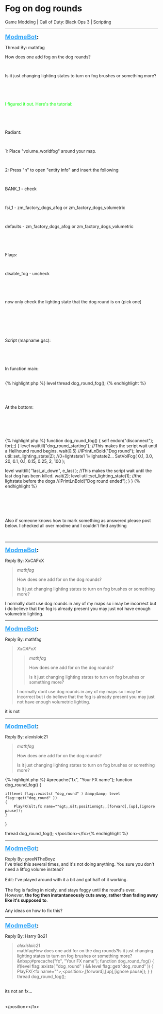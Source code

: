 # Fog on dog rounds
Game Modding | Call of Duty: Black Ops 3 | Scripting

---
<strong style="font-size: 1.4em;"><span style="text-decoration: underline;text-decoration-color: #34a7f9;"><span style="color:#34a7f9;">ModmeBot</span></span>:</strong>

<p>Thread By: mathfag<br /><p style="text-align:left;">How does one add fog on the dog rounds?</p><br /><p style="text-align:left;">Is it just changing lighting states to turn on fog brushes or something more?</p><br /><p style="text-align:left;"></p><br /><p style="text-align:left;"><span style="color:#00ff00;">I figured it out. Here&#39;s the tutorial:</span></p><br /><p style="text-align:left;"></p><br /><p style="text-align:left;">Radiant:</p><br /><p style="text-align:left;">1: Place &quot;volume_worldfog&quot; around your map.</p><br /><p style="text-align:left;">2: Press &quot;n&quot; to open &quot;entity info&quot; and insert the following</p><br /><p style="text-align:left;">BANK_1 - check</p><br /><p style="text-align:left;">fsi_1 - zm_factory_dogs_afog or zm_factory_dogs_volumetric</p><br /><p style="text-align:left;">defaults - zm_factory_dogs_afog or zm_factory_dogs_volumetric</p><br /><p style="text-align:left;"></p><br /><p style="text-align:left;">Flags:</p><br /><p style="text-align:left;">disable_fog - uncheck</p><br /><p style="text-align:left;"></p><br /><p style="text-align:left;">now only check the lighting state that the dog round is on (pick one)</p><br /><p style="text-align:left;"></p><br /> <br /> <br /><p style="text-align:left;">Script (mapname.gsc):</p><br /><p style="text-align:left;"></p><br /><p style="text-align:left;">In function main:</p><br />{% highlight php %}
level thread dog_round_fog();
{% endhighlight %}
<br /><br /><p style="text-align:left;"></p><br /><p style="text-align:left;">At the bottom:</p><br /><p style="text-align:left;"></p><br /><p style="text-align:left;"></p><br />{% highlight php %}
function dog_round_fog()
{
self endon("disconnect");
for(;;)
{
level waittill("dog_round_starting"); //This makes the script wait until a Hellhound round begins.
wait(0.5)
//IPrintLnBold("Dog round");
level util::set_lighting_state(2); //0=lightstate1 1=lighstate2...
SetVolFog( 0.1, 3.0, 20, 0.1, 0.1, 0.15, 0.25, 2, 100 );

level waittill( "last_ai_down", e_last ); //This makes the script wait until the last dog has been killed.
wait(2);
level util::set_lighting_state(1); //the lighstate before the dogs
//IPrintLnBold("Dog round ended");
}
}
{% endhighlight %}
<br /><br /><p style="text-align:left;"></p><br /> <br /> <br /><p style="text-align:left;">Also if someone knows how to mark something as answered please post below. I checked all over modme and I couldn&#39;t find anything</p><br /><p style="text-align:left;"></p></p>

---
<strong style="font-size: 1.4em;"><span style="text-decoration: underline;text-decoration-color: #34a7f9;"><span style="color:#34a7f9;">ModmeBot</span></span>:</strong>

<p>Reply By: XxCAFxX<br /><blockquote><em>mathfag</em><p style="text-align:left;">How does one add for on the dog rounds?</p><p style="text-align:left;">Is it just changing lighting states to turn on fog brushes or something more?</p></blockquote><p style="text-align:left;">I normally dont use dog rounds in any of my maps so i may be incorrect but i do believe that the fog is already present you may just not have enough volumetric lighting. </p></p>

---
<strong style="font-size: 1.4em;"><span style="text-decoration: underline;text-decoration-color: #34a7f9;"><span style="color:#34a7f9;">ModmeBot</span></span>:</strong>

<p>Reply By: mathfag<br /><blockquote><em>XxCAFxX</em><blockquote><em>mathfag</em><p style="text-align:left;">How does one add for on the dog rounds?</p><p style="text-align:left;">Is it just changing lighting states to turn on fog brushes or something more?</p></blockquote><p style="text-align:left;">I normally dont use dog rounds in any of my maps so i may be incorrect but i do believe that the fog is already present you may just not have enough volumetric lighting. </p></blockquote><p style="text-align:left;">it is not</p></p>

---
<strong style="font-size: 1.4em;"><span style="text-decoration: underline;text-decoration-color: #34a7f9;"><span style="color:#34a7f9;">ModmeBot</span></span>:</strong>

<p>Reply By: alexisloic21<br /><blockquote><em>mathfag</em><p style="text-align:left;">How does one add for on the dog rounds?</p><p style="text-align:left;">Is it just changing lighting states to turn on fog brushes or something more?</p></blockquote><p style="text-align:left;"></p>{% highlight php %}
#precache("fx", "Your FX  name");
function dog_round_fog()
{
	
	if(level flag::exists( "dog_round" ) &amp;&amp; level flag::get("dog_round" ))
	{
		PlayFX(&lt;fx name=""&gt;,&lt;position&gt;,[forward],[up],[ignore pause]);
	}
}




thread dog_round_fog();
&lt;/position&gt;&lt;/fx&gt;{% endhighlight %}
</p>

---
<strong style="font-size: 1.4em;"><span style="text-decoration: underline;text-decoration-color: #34a7f9;"><span style="color:#34a7f9;">ModmeBot</span></span>:</strong>

<p>Reply By: greeNTheBoyz<br />I&#39;ve tried this several times, and it&#39;s not doing anything. You sure you don&#39;t need a litfog volume instead?<br /> <br />Edit: I&#39;ve played around with it a bit and got half of it working.<br /> <br />The fog is fading in nicely, and stays foggy until the round&#39;s over.<br />However, <strong>the fog then instantaneously cuts away, rather than fading away like it&#39;s supposed to</strong>.<br /> <br />Any ideas on how to fix this?</p>

---
<strong style="font-size: 1.4em;"><span style="text-decoration: underline;text-decoration-color: #34a7f9;"><span style="color:#34a7f9;">ModmeBot</span></span>:</strong>

<p>Reply By: Harry Bo21<br /><blockquote><em>alexisloic21</em><br />mathfagHow does one add for on the dog rounds?Is it just changing lighting states to turn on fog brushes or something more?&amp;nbsp;#precache(&quot;fx&quot;, &quot;Your FX name&quot;); function dog_round_fog() { if(level flag::exists( &quot;dog_round&quot; ) &amp;&amp; level flag::get(&quot;dog_round&quot; )) { PlayFX(&lt;fx name=&quot;&quot;&gt;,&lt;position&gt;,[forward],[up],[ignore pause]); } } thread dog_round_fog();</blockquote><br /> its not an fx...<br /><br /><br />&lt;/position&gt;&lt;/fx&gt;</p>
